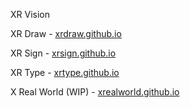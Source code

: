 XR Vision

XR Draw - [xrdraw.github.io](https://xrdraw.github.io)

XR Sign - [xrsign.github.io](https://xrsign.github.io)

XR Type - [xrtype.github.io](https://xrtype.github.io)

X Real World (WIP) - [xrealworld.github.io](https://xrealworld.github.io)

